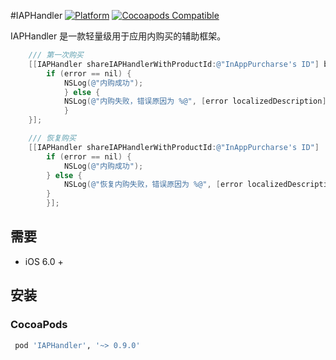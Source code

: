 #IAPHandler
[![Platform](https://img.shields.io/cocoapods/p/IAPHandler.svg?style=flat)](https://cocoapods.org/pods/IAPHandler)
[![Cocoapods Compatible](https://img.shields.io/cocoapods/v/IAPHandler.svg?style=flat)](https://cocoapods.org/pods/IAPHandler)

IAPHandler 是一款轻量级用于应用内购买的辅助框架。

```objective-c
    /// 第一次购买
    [[IAPHandler shareIAPHandlerWithProductId:@"InAppPurcharse's ID"] buyProductWithResponse:^(NSError *error) {
        if (error == nil) {
            NSLog(@"内购成功");
            } else {
            NSLog(@"内购失败，错误原因为 %@", [error localizedDescription]);
            }
    }];

    /// 恢复购买
    [[IAPHandler shareIAPHandlerWithProductId:@"InAppPurcharse's ID"]   restoreProductWithResponse:^(NSError *error) {
        if (error == nil) {
            NSLog(@"内购成功");
        } else {
            NSLog(@"恢复内购失败，错误原因为 %@", [error localizedDescription]);
        }
        }];
```

## 需要
- iOS 6.0 +

## 安装
### CocoaPods
```ruby
 pod 'IAPHandler', '~> 0.9.0'
```
